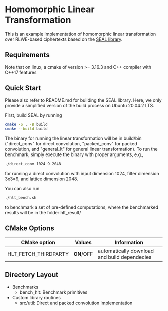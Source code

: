 # Homomorphic Linear Transformation
This is an example implementation of homomorphic linear transformation over
RLWE-based ciphertexts based on the [SEAL library](https://github.com/microsoft/SEAL "SEAL").

## Requirements
Note that on linux, a cmake of version >= 3.16.3 and C++ compiler with C++17 features

## Quick Start
Please also refer to README.md for building the SEAL library. Here, we only
provide a simplified version of the build process on Ubuntu 20.04.2 LTS.

First, build SEAL by running

```sh
cmake -S . -B build
cmake --build build
```

The binary for running the linear transformation will be in build/bin
("direct_conv" for direct convolution, "packed_conv" for packed convolution,
and "general_lt" for general linear transformation). To run the benchmark,
simply execute the binary with proper arguments, e.g.,
```sh
./direct_conv 1024 9 2048
```
for running a direct convolution with input dimension 1024, filter dimension
 3x3=9, and lattice dimension 2048.

 You can also run 
```sh
./hlt_bench.sh
```
to benchmark a set of pre-defined computations, where the benchmarked results
will be in the folder hlt_result/

## CMake Options

| CMake option | Values | Information |
| --- | --- | --- |
| HLT_FETCH_THIRDPARTY | **ON**/OFF | automatically download and build dependecies

## Directory Layout
- Benchmarks
  - bench_hlt: Benchmark primitives
- Custom library routines
  - src/util: Direct and packed convolution implementation
